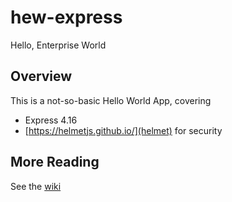 # hew-express
Hello, Enterprise World

## Overview

This is a not-so-basic Hello World App, covering
 
 * Express 4.16
 * [https://helmetjs.github.io/](helmet) for security

## More Reading

See the [wiki](https://github.com/cobblers-children/hew-express/wiki)
